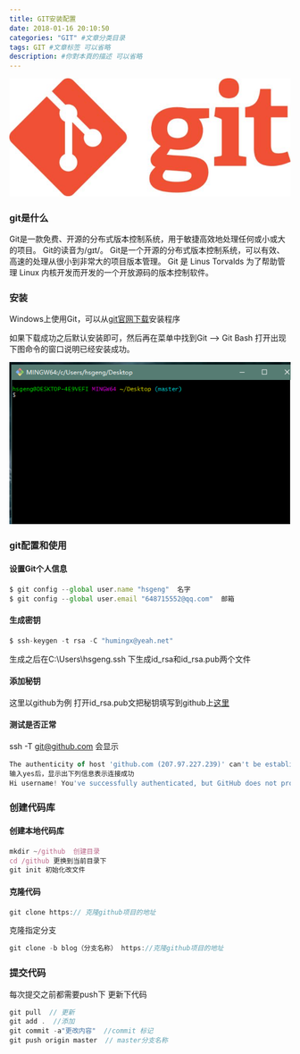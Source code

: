 ```yaml
---
title: GIT安装配置
date: 2018-01-16 20:10:50
categories: "GIT" #文章分类目录
tags: GIT #文章标签 可以省略
description: #你對本頁的描述 可以省略
---
```

![git操作总结](/images/git.jpg)
<!-- more -->

### git是什么
Git是一款免费、开源的分布式版本控制系统，用于敏捷高效地处理任何或小或大的项目。  Git的读音为/gɪt/。
Git是一个开源的分布式版本控制系统，可以有效、高速的处理从很小到非常大的项目版本管理。  Git 是 Linus Torvalds 为了帮助管理 Linux 内核开发而开发的一个开放源码的版本控制软件。
### 安装
Windows上使用Git，可以从[git官网下载](https://git-scm.com/)安装程序

如果下载成功之后默认安装即可，然后再在菜单中找到Git --> Git Bash 打开出现下图命令的窗口说明已经安装成功。


![git安装成功显示](/images/gitaz.png)
### git配置和使用
#### 设置Git个人信息
```js
$ git config --global user.name "hsgeng"  名字
$ git config --global user.email "648715552@qq.com"  邮箱
``` 
#### 生成密钥
```js
$ ssh-keygen -t rsa -C "humingx@yeah.net"
``` 
生成之后在C:\Users\hsgeng\.ssh  下生成id_rsa和id_rsa.pub两个文件

#### 添加秘钥
这里以github为例
打开id_rsa.pub文把秘钥填写到github上[这里](https://github.com/settings/keys)
#### 测试是否正常
ssh -T git@github.com
会显示
```js
The authenticity of host 'github.com (207.97.227.239)' can't be established. RSA key fingerprint is 16:27:ac:a5:76:28:2d:36:63:1b:56:4d:eb:df:a6:48. Are you sure you want to continue connecting (yes/no)?
输入yes后，显示出下列信息表示连接成功
Hi username! You've successfully authenticated, but GitHub does not provide shell access.
``` 
### 创建代码库
#### 创建本地代码库
```js
mkdir ~/github  创建目录
cd /github 更换到当前目录下
git init 初始化改文件
``` 
#### 克隆代码
```js
git clone https:// 克隆github项目的地址
``` 
克隆指定分支
```js
git clone -b blog（分支名称） https://克隆github项目的地址
``` 
### 提交代码
每次提交之前都需要push下  更新下代码
```js
git pull  // 更新
git add .  //添加
git commit -a"更改内容"  //commit 标记
git push origin master  // master分支名称    
``` 
